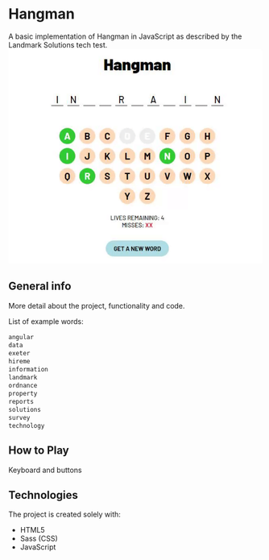# Hangman
A basic implementation of Hangman in JavaScript as described by the Landmark Solutions tech test.
![Game Demonstration](static/demo/demo.gif)

## General info
More detail about the project, functionality and code.

List of example words:
```
angular
data
exeter
hireme
information
landmark
ordnance
property
reports
solutions
survey
technology
```

## How to Play
Keyboard and buttons

## Technologies
The project is created solely with:
* HTML5
* Sass (CSS)
* JavaScript

